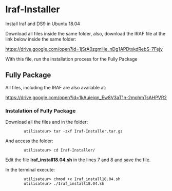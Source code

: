 # Iraf-Installer

Install Iraf and DS9 in Ubuntu 18.04

Download all files inside the same folder, also, download the IRAF file at the link below inside the same folder:

https://drive.google.com/open?id=1jSrA0zgmHe_nDg1APDtxkdRebS-7Fejy

With this file, run the installation process for the Fully Package

## Fully Package

All files, including the IRAF are also available at:

https://drive.google.com/open?id=1kAuieiqn_Ew8V3aT1n-2mohmTsAHPVR2

### Instalation of Fully Package

Download all the files and in the folder:

            utilisateur> tar -zxf Iraf-Installer.tar.gz

And access the folder:

            utilisateur> cd Iraf-Installer/

Edit the file **Iraf_install18.04.sh** in the lines 7 and 8 and save the file.

In the terminal execute:

            utilisateur> chmod +x Iraf_install18.04.sh
            utilisateur> ./Iraf_install18.04.sh
